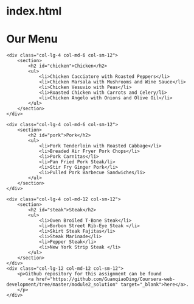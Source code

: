# index.html
<!DOCTYPE html>
<html>

<head>
    <meta charset="utf-8" />
    <meta http-equiv="X-UA-Compatible" content="IE=edge">
    <title>Module2 Assignment</title>
    <meta name="viewport" content="width=device-width, initial-scale=1">
    <link rel="stylesheet" href="css/style.css" />
</head>

<body>
    <h1>Our Menu</h1>

    <div class="col-lg-4 col-md-6 col-sm-12">
        <section>
            <h2 id="chicken">Chicken</h2>
            <ul>
                <li>Chicken Cacciatore with Roasted Peppers</li>
                <li>Chicken Marsala with Mushrooms and Wine Sauce</li>
                <li>Chicken Vesuvio with Peas</li>
                <li>Roasted Chicken with Carrots and Celery/li>
                <li>Chicken Angelo with Onions and Olive Oil</li>
            </ul>
        </section>
    </div>

    <div class="col-lg-4 col-md-6 col-sm-12">
        <section>
            <h2 id="pork">Pork</h2>
            <ul>
                <li>Pork Tenderloin with Roasted Cabbage</li>
                <li>Breaded Air Fryer Pork Chops</li>
                <li>Pork Carnitas</li>
                <li>Pan Fried Pork Steak/li>
                <li>Stir Fry Ginger Pork</li>
                <li>Pulled Pork Barbecue Sandwiches/li>
            </ul>
        </section>
    </div>

    <div class="col-lg-4 col-md-12 col-sm-12">
        <section>
            <h2 id="steak">Steak</h2>
            <ul>
                <li>Oven Broiled T-Bone Steak</li>
                <li>Borbon Street Rib-Eye Steak </li>
                <li>Skirt Steak Fajitas</li>
                <li>Steak Marinade</li>
                <li>Pepper Steak</li>
                <li>New York Strip Steak </li>
            </ul>
        </section>
    </div>
    <div class="col-lg-12 col-md-12 col-sm-12">
        <p>Github repository for this assignment can be found
            <a href="https://github.com/GuanqiaoDing/Coursera-web-development/tree/master/module2_solution" target="_blank">here</a>.
        </p>
    </div>
</body>

</html> 
